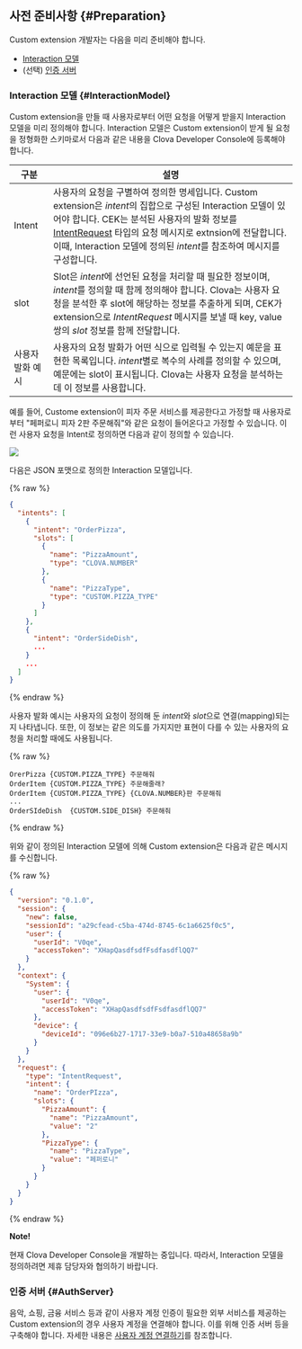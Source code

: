 ## 사전 준비사항 {#Preparation}
Custom extension 개발자는 다음을 미리 준비해야 합니다.

* [Interaction 모델](#InteractionModel)
* (선택) [인증 서버](#AuthServer)

### Interaction 모델 {#InteractionModel}
Custom extension을 만들 때 사용자로부터 어떤 요청을 어떻게 받을지 Interaction 모델을 미리 정의해야 합니다. Interaction 모델은 Custom extension이 받게 될 요청을 정형화한 스키마로서 다음과 같은 내용을 Clova Developer Console에 등록해야 합니다.

| 구분         | 설명                            |
|-------------|--------------------------------|
| Intent              | 사용자의 요청을 구별하여 정의한 명세입니다. Custom extension은 *intent*의 집합으로 구성된 Interaction 모델이 있어야 합니다. CEK는 분석된 사용자의 발화 정보를 [IntentRequest](/CEK/References/CEK_Message_Format.md#IntentRequest) 타입의 요청 메시지로 extnsion에 전달합니다. 이때, Interaction 모델에 정의된 *intent*를 참조하여 메시지를 구성합니다. |
| slot | Slot은 *intent*에 선언된 요청을 처리할 때 필요한 정보이며, *intent*를 정의할 때 함께 정의해야 합니다. Clova는 사용자 요청을 분석한 후 slot에 해당하는 정보를 추출하게 되며, CEK가 extension으로 *IntentRequest* 메시지를 보낼 때 key, value 쌍의 *slot* 정보를 함께 전달합니다.  |
| 사용자 발화 예시        | 사용자의 요청 발화가 어떤 식으로 입력될 수 있는지 예문을 표현한 목록입니다. *intent*별로 복수의 사례를 정의할 수 있으며, 예문에는 slot이 표시됩니다. Clova는 사용자 요청을 분석하는 데 이 정보를 사용합니다. |

예를 들어, Custome extension이 피자 주문 서비스를 제공한다고 가정할 때 사용자로부터 "페퍼로니 피자 2판 주문해줘"와 같은 요청이 들어온다고 가정할 수 있습니다. 이런 사용자 요청을 Intent로 정의하면 다음과 같이 정의할 수 있습니다.

![](/CEK/Resources/Images/CEK_Interaction_Model_Analysis_Diagram.png)

다음은 JSON 포맷으로 정의한 Interaction 모델입니다.

{% raw %}
```json
{
  "intents": [
    {
      "intent": "OrderPizza",
      "slots": [
        {
          "name": "PizzaAmount",
          "type": "CLOVA.NUMBER"
        },
        {
          "name": "PizzaType",
          "type": "CUSTOM.PIZZA_TYPE"
        }
      ]
    },
    {
      "intent": "OrderSideDish",
      ...
    }
    ...
  ]
}

```
{% endraw %}

사용자 발화 예시는 사용자의 요청이 정의해 둔 *intent*와 *slot*으로 연결(mapping)되는지 나타냅니다. 또한, 이 정보는 같은 의도를 가지지만 표현이 다를 수 있는 사용자의 요청을 처리할 때에도 사용됩니다.

{% raw %}
```
OrerPizza {CUSTOM.PIZZA_TYPE} 주문해줘
OrderItem {CUSTOM.PIZZA_TYPE} 주문해줄래?
OrderItem {CUSTOM.PIZZA_TYPE} {CLOVA.NUMBER}판 주문해줘
...
OrderSIdeDish  {CUSTOM.SIDE_DISH} 주문해줘
```
{% endraw %}

위와 같이 정의된 Interaction 모델에 의해 Custom extension은 다음과 같은 메시지를 수신합니다.

{% raw %}
```json
{
  "version": "0.1.0",
  "session": {
    "new": false,
    "sessionId": "a29cfead-c5ba-474d-8745-6c1a6625f0c5",
    "user": {
      "userId": "V0qe",
      "accessToken": "XHapQasdfsdfFsdfasdflQQ7"
    }
  },
  "context": {
    "System": {
      "user": {
        "userId": "V0qe",
        "accessToken": "XHapQasdfsdfFsdfasdflQQ7"
      },
      "device": {
        "deviceId": "096e6b27-1717-33e9-b0a7-510a48658a9b"
      }
    }
  },
  "request": {
    "type": "IntentRequest",
    "intent": {
      "name": "OrderPIzza",
      "slots": {
        "PizzaAmount": {
          "name": "PizzaAmount",
          "value": "2"
        },
        "PizzaType": {
          "name": "PizzaType",
          "value": "페퍼로니"
        }
      }
    }
  }
}
```
{% endraw %}

<div class="note">
  <p><strong>Note!</strong></p>
  <p>현재 Clova Developer Console을 개발하는 중입니다. 따라서, Interaction 모델을 정의하려면 제휴 담당자와 협의하기 바랍니다.</p>
</div>


### 인증 서버 {#AuthServer}
음악, 쇼핑, 금융 서비스 등과 같이 사용자 계정 인증이 필요한 외부 서비스를 제공하는 Custom extension의 경우 사용자 계정을 연결해야 합니다. 이를 위해 인증 서버 등을 구축해야 합니다. 자세한 내용은 [사용자 계정 연결하기](/CEK/Guides/LinkUserAccount.md)를 참조합니다.
